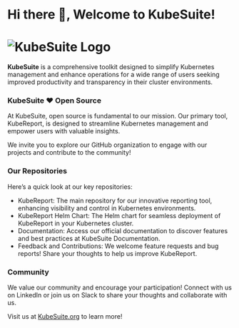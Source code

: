# Hi there 👋, Welcome to KubeSuite!

# ![KubeSuite Logo](https://drive.google.com/uc?export=view&id=1IoxG7LzyBPyGBfjRc1w3gGb_a7nraJ97)

**KubeSuite** is a comprehensive toolkit designed to simplify Kubernetes management and enhance operations for a wide range of users seeking improved productivity and transparency in their cluster environments.

### KubeSuite ❤️ Open Source

At KubeSuite, open source is fundamental to our mission. Our primary tool, KubeReport, is designed to streamline Kubernetes management and empower users with valuable insights.

We invite you to explore our GitHub organization to engage with our projects and contribute to the community!

### Our Repositories
Here’s a quick look at our key repositories:
* KubeReport: The main repository for our innovative reporting tool, enhancing visibility and control in Kubernetes environments.
* KubeReport Helm Chart: The Helm chart for seamless deployment of KubeReport in your Kubernetes cluster.
* Documentation: Access our official documentation to discover features and best practices at KubeSuite Documentation.
* Feedback and Contributions: We welcome feature requests and bug reports! Share your thoughts to help us improve KubeReport.

### Community
We value our community and encourage your participation! Connect with us on LinkedIn or join us on Slack to share your thoughts and collaborate with us.

Visit us at [KubeSuite.org](https://kubesuite.org) to learn more!
